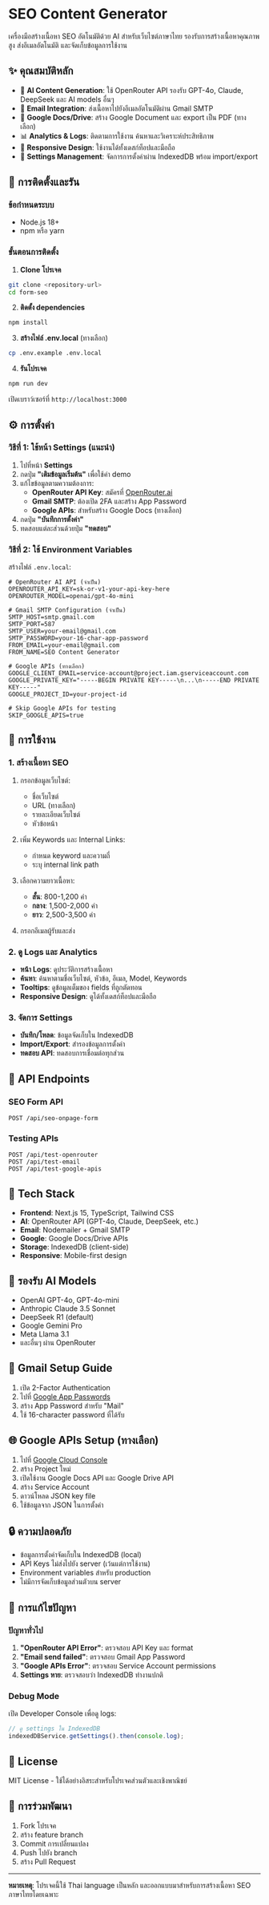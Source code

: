 # SEO Content Generator

เครื่องมือสร้างเนื้อหา SEO อัตโนมัติด้วย AI สำหรับเว็บไซต์ภาษาไทย รองรับการสร้างเนื้อหาคุณภาพสูง ส่งอีเมลอัตโนมัติ และจัดเก็บข้อมูลการใช้งาน

## ✨ คุณสมบัติหลัก

- 🤖 **AI Content Generation**: ใช้ OpenRouter API รองรับ GPT-4o, Claude, DeepSeek และ AI models อื่นๆ
- 📧 **Email Integration**: ส่งเนื้อหาไปยังอีเมลอัตโนมัติผ่าน Gmail SMTP
- 📄 **Google Docs/Drive**: สร้าง Google Document และ export เป็น PDF (ทางเลือก)
- 📊 **Analytics & Logs**: ติดตามการใช้งาน ค้นหาและวิเคราะห์ประสิทธิภาพ
- 📱 **Responsive Design**: ใช้งานได้ทั้งเดสก์ท็อปและมือถือ
- 🔧 **Settings Management**: จัดการการตั้งค่าผ่าน IndexedDB พร้อม import/export

## 🚀 การติดตั้งและรัน

### ข้อกำหนดระบบ
- Node.js 18+ 
- npm หรือ yarn

### ขั้นตอนการติดตั้ง

1. **Clone โปรเจค**
```bash
git clone <repository-url>
cd form-seo
```

2. **ติดตั้ง dependencies**
```bash
npm install
```

3. **สร้างไฟล์ .env.local** (ทางเลือก)
```bash
cp .env.example .env.local
```

4. **รันโปรเจค**
```bash
npm run dev
```

เปิดเบราว์เซอร์ที่ `http://localhost:3000`

## ⚙️ การตั้งค่า

### วิธีที่ 1: ใช้หน้า Settings (แนะนำ)

1. ไปที่หน้า **Settings** 
2. กดปุ่ม **"เติมข้อมูลเริ่มต้น"** เพื่อใช้ค่า demo
3. แก้ไขข้อมูลตามความต้องการ:
   - **OpenRouter API Key**: สมัครที่ [OpenRouter.ai](https://openrouter.ai) 
   - **Gmail SMTP**: ต้องเปิด 2FA และสร้าง App Password
   - **Google APIs**: สำหรับสร้าง Google Docs (ทางเลือก)
4. กดปุ่ม **"บันทึกการตั้งค่า"**
5. ทดสอบแต่ละส่วนด้วยปุ่ม **"ทดสอบ"**

### วิธีที่ 2: ใช้ Environment Variables

สร้างไฟล์ `.env.local`:

```env
# OpenRouter AI API (จำเป็น)
OPENROUTER_API_KEY=sk-or-v1-your-api-key-here
OPENROUTER_MODEL=openai/gpt-4o-mini

# Gmail SMTP Configuration (จำเป็น)
SMTP_HOST=smtp.gmail.com
SMTP_PORT=587
SMTP_USER=your-email@gmail.com
SMTP_PASSWORD=your-16-char-app-password
FROM_EMAIL=your-email@gmail.com
FROM_NAME=SEO Content Generator

# Google APIs (ทางเลือก)
GOOGLE_CLIENT_EMAIL=service-account@project.iam.gserviceaccount.com
GOOGLE_PRIVATE_KEY="-----BEGIN PRIVATE KEY-----\n...\n-----END PRIVATE KEY-----"
GOOGLE_PROJECT_ID=your-project-id

# Skip Google APIs for testing
SKIP_GOOGLE_APIS=true
```

## 📱 การใช้งาน

### 1. สร้างเนื้อหา SEO

1. กรอกข้อมูลเว็บไซต์:
   - ชื่อเว็บไซต์
   - URL (ทางเลือก)
   - รายละเอียดเว็บไซต์
   - หัวข้อหน้า

2. เพิ่ม Keywords และ Internal Links:
   - กำหนด keyword และความถี่
   - ระบุ internal link path

3. เลือกความยาวเนื้อหา:
   - **สั้น**: 800-1,200 คำ
   - **กลาง**: 1,500-2,000 คำ  
   - **ยาว**: 2,500-3,500 คำ

4. กรอกอีเมลผู้รับและส่ง

### 2. ดู Logs และ Analytics

- **หน้า Logs**: ดูประวัติการสร้างเนื้อหา
- **ค้นหา**: ค้นหาตามชื่อเว็บไซต์, หัวข้อ, อีเมล, Model, Keywords
- **Tooltips**: ดูข้อมูลเต็มของ fields ที่ถูกตัดทอน
- **Responsive Design**: ดูได้ทั้งเดสก์ท็อปและมือถือ

### 3. จัดการ Settings

- **บันทึก/โหลด**: ข้อมูลจัดเก็บใน IndexedDB
- **Import/Export**: สำรองข้อมูลการตั้งค่า
- **ทดสอบ API**: ทดสอบการเชื่อมต่อทุกส่วน

## 🔧 API Endpoints

### SEO Form API
```
POST /api/seo-onpage-form
```

### Testing APIs
```
POST /api/test-openrouter
POST /api/test-email  
POST /api/test-google-apis
```

## 🎨 Tech Stack

- **Frontend**: Next.js 15, TypeScript, Tailwind CSS
- **AI**: OpenRouter API (GPT-4o, Claude, DeepSeek, etc.)
- **Email**: Nodemailer + Gmail SMTP
- **Google**: Google Docs/Drive APIs
- **Storage**: IndexedDB (client-side)
- **Responsive**: Mobile-first design

## 🤖 รองรับ AI Models

- OpenAI GPT-4o, GPT-4o-mini
- Anthropic Claude 3.5 Sonnet
- DeepSeek R1 (default)
- Google Gemini Pro
- Meta Llama 3.1
- และอื่นๆ ผ่าน OpenRouter

## 📧 Gmail Setup Guide

1. เปิด 2-Factor Authentication
2. ไปที่ [Google App Passwords](https://myaccount.google.com/apppasswords)
3. สร้าง App Password สำหรับ "Mail"
4. ใช้ 16-character password ที่ได้รับ

## 🌐 Google APIs Setup (ทางเลือก)

1. ไปที่ [Google Cloud Console](https://console.cloud.google.com/)
2. สร้าง Project ใหม่
3. เปิดใช้งาน Google Docs API และ Google Drive API
4. สร้าง Service Account
5. ดาวน์โหลด JSON key file
6. ใช้ข้อมูลจาก JSON ในการตั้งค่า

## 🔒 ความปลอดภัย

- ข้อมูลการตั้งค่าจัดเก็บใน IndexedDB (local)
- API Keys ไม่ส่งไปยัง server (เว้นแต่การใช้งาน)
- Environment variables สำหรับ production
- ไม่มีการจัดเก็บข้อมูลส่วนตัวบน server

## 🐛 การแก้ไขปัญหา

### ปัญหาทั่วไป

1. **"OpenRouter API Error"**: ตรวจสอบ API Key และ format
2. **"Email send failed"**: ตรวจสอบ Gmail App Password
3. **"Google APIs Error"**: ตรวจสอบ Service Account permissions
4. **Settings หาย**: ตรวจสอบว่า IndexedDB ทำงานปกติ

### Debug Mode

เปิด Developer Console เพื่อดู logs:
```javascript
// ดู settings ใน IndexedDB
indexedDBService.getSettings().then(console.log);
```

## 📄 License

MIT License - ใช้ได้อย่างอิสระสำหรับโปรเจคส่วนตัวและเชิงพาณิชย์

## 🤝 การร่วมพัฒนา

1. Fork โปรเจค
2. สร้าง feature branch
3. Commit การเปลี่ยนแปลง
4. Push ไปยัง branch
5. สร้าง Pull Request

---

**หมายเหตุ**: โปรเจคนี้ใช้ Thai language เป็นหลัก และออกแบบมาสำหรับการสร้างเนื้อหา SEO ภาษาไทยโดยเฉพาะ
